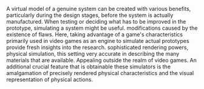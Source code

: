 A virtual model of a genuine system can be created with various benefits, particularly during the design stages, before the system is actually manufactured. When testing or deciding what has to be improved in the prototype, simulating a system might be useful. modifications caused by the existence of flaws. Here, taking advantage of a game's characteristics primarily used in video games as an engine to simulate actual prototypes provide fresh insights into the research. sophisticated rendering powers, physical simulation, this setting very accurate in describing the many materials that are available. Appealing outside the realm of video games. An additional crucial feature that is obtainable these simulators is the amalgamation of precisely rendered physical characteristics and the visual representation of physical actions.


